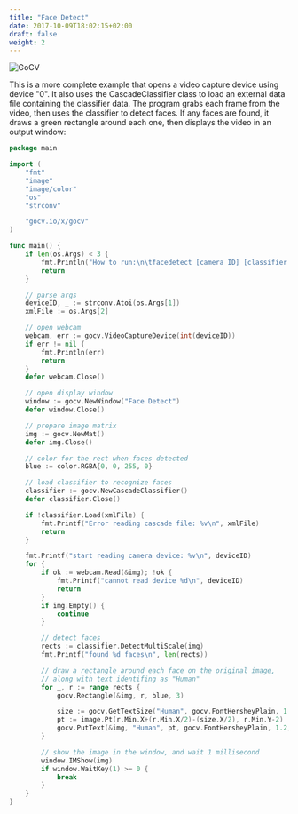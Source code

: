 ```yaml
---
title: "Face Detect"
date: 2017-10-09T18:02:15+02:00
draft: false
weight: 2
---
```


![GoCV](https://raw.githubusercontent.com/hybridgroup/gocv/master/images/face-detect.jpg)

This is a more complete example that opens a video capture device using device "0". It also uses the CascadeClassifier class to load an external data file containing the classifier data. The program grabs each frame from the video, then uses the classifier to detect faces. If any faces are found, it draws a green rectangle around each one, then displays the video in an output window:

```go
package main

import (
    "fmt"
    "image"
    "image/color"
    "os"
    "strconv"

    "gocv.io/x/gocv"
)

func main() {
    if len(os.Args) < 3 {
        fmt.Println("How to run:\n\tfacedetect [camera ID] [classifier XML file]")
        return
    }

    // parse args
    deviceID, _ := strconv.Atoi(os.Args[1])
    xmlFile := os.Args[2]

    // open webcam
    webcam, err := gocv.VideoCaptureDevice(int(deviceID))
    if err != nil {
        fmt.Println(err)
        return
    }
    defer webcam.Close()

    // open display window
    window := gocv.NewWindow("Face Detect")
    defer window.Close()

    // prepare image matrix
    img := gocv.NewMat()
    defer img.Close()

    // color for the rect when faces detected
    blue := color.RGBA{0, 0, 255, 0}

    // load classifier to recognize faces
    classifier := gocv.NewCascadeClassifier()
    defer classifier.Close()

    if !classifier.Load(xmlFile) {
        fmt.Printf("Error reading cascade file: %v\n", xmlFile)
        return
    }

    fmt.Printf("start reading camera device: %v\n", deviceID)
    for {
        if ok := webcam.Read(&img); !ok {
            fmt.Printf("cannot read device %d\n", deviceID)
            return
        }
        if img.Empty() {
            continue
        }

        // detect faces
        rects := classifier.DetectMultiScale(img)
        fmt.Printf("found %d faces\n", len(rects))

        // draw a rectangle around each face on the original image,
        // along with text identifing as "Human"
        for _, r := range rects {
            gocv.Rectangle(&img, r, blue, 3)

            size := gocv.GetTextSize("Human", gocv.FontHersheyPlain, 1.2, 2)
            pt := image.Pt(r.Min.X+(r.Min.X/2)-(size.X/2), r.Min.Y-2)
            gocv.PutText(&img, "Human", pt, gocv.FontHersheyPlain, 1.2, blue, 2)
        }

        // show the image in the window, and wait 1 millisecond
        window.IMShow(img)
        if window.WaitKey(1) >= 0 {
            break
        }
    }
}
```

